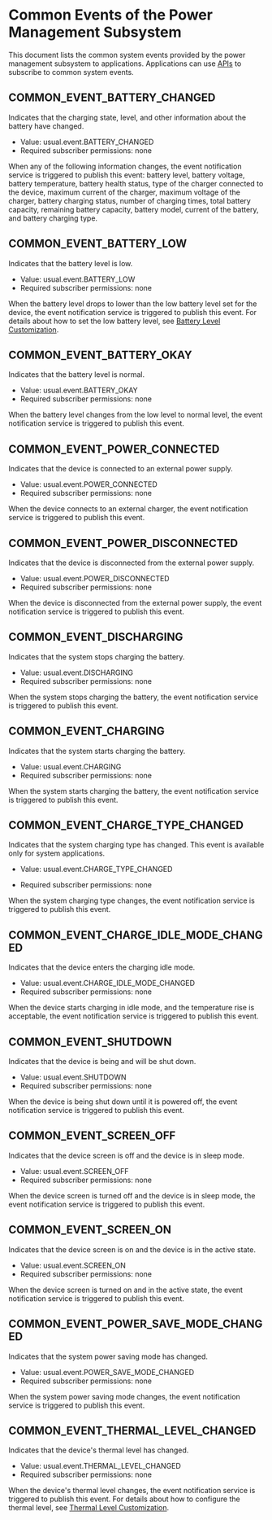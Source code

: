 # Common Events of the Power Management Subsystem
This document lists the common system events provided by the power management subsystem to applications. Applications can use [APIs](../js-apis-commonEventManager.md) to subscribe to common system events.

## COMMON_EVENT_BATTERY_CHANGED
Indicates that the charging state, level, and other information about the battery have changed.

- Value: usual.event.BATTERY_CHANGED
- Required subscriber permissions: none

When any of the following information changes, the event notification service is triggered to publish this event: battery level, battery voltage, battery temperature, battery health status, type of the charger connected to the device, maximum current of the charger, maximum voltage of the charger, battery charging status, number of charging times, total battery capacity, remaining battery capacity, battery model, current of the battery, and battery charging type.

## COMMON_EVENT_BATTERY_LOW
Indicates that the battery level is low.

- Value: usual.event.BATTERY_LOW
- Required subscriber permissions: none

When the battery level drops to lower than the low battery level set for the device, the event notification service is triggered to publish this event.<!--Del--> For details about how to set the low battery level, see [Battery Level Customization](../../../../device-dev/subsystems/subsys-power-battery-level-customization.md).<!--DelEnd-->

## COMMON_EVENT_BATTERY_OKAY
Indicates that the battery level is normal.

- Value: usual.event.BATTERY_OKAY
- Required subscriber permissions: none

When the battery level changes from the low level to normal level, the event notification service is triggered to publish this event.

## COMMON_EVENT_POWER_CONNECTED
Indicates that the device is connected to an external power supply.

- Value: usual.event.POWER_CONNECTED
- Required subscriber permissions: none

When the device connects to an external charger, the event notification service is triggered to publish this event.

## COMMON_EVENT_POWER_DISCONNECTED
Indicates that the device is disconnected from the external power supply.

- Value: usual.event.POWER_DISCONNECTED
- Required subscriber permissions: none

When the device is disconnected from the external power supply, the event notification service is triggered to publish this event.

## COMMON_EVENT_DISCHARGING
Indicates that the system stops charging the battery.

- Value: usual.event.DISCHARGING
- Required subscriber permissions: none

When the system stops charging the battery, the event notification service is triggered to publish this event.

## COMMON_EVENT_CHARGING
Indicates that the system starts charging the battery.

- Value: usual.event.CHARGING
- Required subscriber permissions: none

When the system starts charging the battery, the event notification service is triggered to publish this event.

## COMMON_EVENT_CHARGE_TYPE_CHANGED
Indicates that the system charging type has changed. This event is available only for system applications.
- Value: usual.event.CHARGE_TYPE_CHANGED

- Required subscriber permissions: none

When the system charging type changes, the event notification service is triggered to publish this event.

## COMMON_EVENT_CHARGE_IDLE_MODE_CHANGED
Indicates that the device enters the charging idle mode.

- Value: usual.event.CHARGE_IDLE_MODE_CHANGED
- Required subscriber permissions: none

When the device starts charging in idle mode, and the temperature rise is acceptable, the event notification service is triggered to publish this event.

## COMMON_EVENT_SHUTDOWN
Indicates that the device is being and will be shut down.

- Value: usual.event.SHUTDOWN
- Required subscriber permissions: none

When the device is being shut down until it is powered off, the event notification service is triggered to publish this event.

## COMMON_EVENT_SCREEN_OFF
Indicates that the device screen is off and the device is in sleep mode.

- Value: usual.event.SCREEN_OFF
- Required subscriber permissions: none

When the device screen is turned off and the device is in sleep mode, the event notification service is triggered to publish this event.

## COMMON_EVENT_SCREEN_ON
Indicates that the device screen is on and the device is in the active state.

- Value: usual.event.SCREEN_ON
- Required subscriber permissions: none

When the device screen is turned on and in the active state, the event notification service is triggered to publish this event.

## COMMON_EVENT_POWER_SAVE_MODE_CHANGED
Indicates that the system power saving mode has changed.

- Value: usual.event.POWER_SAVE_MODE_CHANGED
- Required subscriber permissions: none

When the system power saving mode changes, the event notification service is triggered to publish this event.

## COMMON_EVENT_THERMAL_LEVEL_CHANGED
Indicates that the device's thermal level has changed.

- Value: usual.event.THERMAL_LEVEL_CHANGED
- Required subscriber permissions: none

When the device's thermal level changes, the event notification service is triggered to publish this event.<!--Del--> For details about how to configure the thermal level, see [Thermal Level Customization](../../../../device-dev/subsystems/subsys-thermal_level.md).<!--DelEnd-->

 <!--no_check--> 